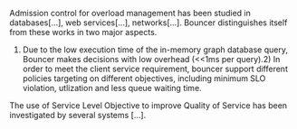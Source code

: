 
Admission control for overload management has been studied in databases[...], web services[...], networks[...].  Bouncer distinguishes itself from these works in two major aspects. 
1) Due to the low execution time of the in-memory graph database query, Bouncer makes decisions with low overhead (<<1ms per query).2) In order to meet the client service requirement, bouncer support different policies targeting on different objectives, including minimum SLO violation, utlization and less queue waiting time. 

The use of Service Level Objective to improve Quality of Service has been investigated by several systems [...]. 
